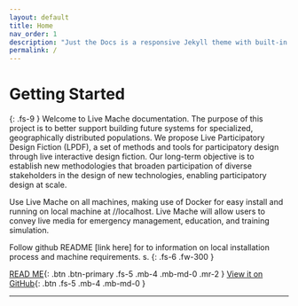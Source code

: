 ```yaml
---
layout: default
title: Home
nav_order: 1
description: "Just the Docs is a responsive Jekyll theme with built-in search that is easily customizable and hosted on GitHub Pages."
permalink: /
---
```


# Getting Started
{: .fs-9 }
Welcome to Live Mache documentation. The purpose of this project is to better support building future systems for specialized, geographically distributed populations. We propose Live Participatory Design Fiction (LPDF), a set of methods and tools for participatory design through live interactive design fiction. Our long-term objective is to establish new methodologies that broaden participation of diverse stakeholders in the design of new technologies, enabling participatory design at scale. 

Use Live Mache on all machines, making use of Docker for easy install and running on local machine at //localhost. Live Mache will allow users to convey live media for emergency management, education, and training simulation.


Follow github README [link here] for to information on local installation process and machine requirements. 
s.
{: .fs-6 .fw-300 }

[READ ME](#README){: .btn .btn-primary .fs-5 .mb-4 .mb-md-0 .mr-2 } [View it on GitHub](https://github.com/PLEXLAB/LiveMache){: .btn .fs-5 .mb-4 .mb-md-0 }

---

